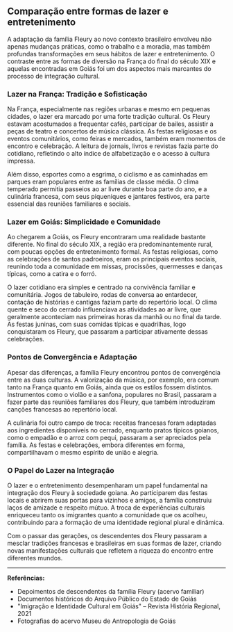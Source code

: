## Comparação entre formas de lazer e entretenimento

A adaptação da família Fleury ao novo contexto brasileiro envolveu não apenas mudanças práticas, como o trabalho e a moradia, mas também profundas transformações em seus hábitos de lazer e entretenimento. O contraste entre as formas de diversão na França do final do século XIX e aquelas encontradas em Goiás foi um dos aspectos mais marcantes do processo de integração cultural.

### Lazer na França: Tradição e Sofisticação

Na França, especialmente nas regiões urbanas e mesmo em pequenas cidades, o lazer era marcado por uma forte tradição cultural. Os Fleury estavam acostumados a frequentar cafés, participar de bailes, assistir a peças de teatro e concertos de música clássica. As festas religiosas e os eventos comunitários, como feiras e mercados, também eram momentos de encontro e celebração. A leitura de jornais, livros e revistas fazia parte do cotidiano, refletindo o alto índice de alfabetização e o acesso à cultura impressa.

Além disso, esportes como a esgrima, o ciclismo e as caminhadas em parques eram populares entre as famílias de classe média. O clima temperado permitia passeios ao ar livre durante boa parte do ano, e a culinária francesa, com seus piqueniques e jantares festivos, era parte essencial das reuniões familiares e sociais.

### Lazer em Goiás: Simplicidade e Comunidade

Ao chegarem a Goiás, os Fleury encontraram uma realidade bastante diferente. No final do século XIX, a região era predominantemente rural, com poucas opções de entretenimento formal. As festas religiosas, como as celebrações de santos padroeiros, eram os principais eventos sociais, reunindo toda a comunidade em missas, procissões, quermesses e danças típicas, como a catira e o forró.

O lazer cotidiano era simples e centrado na convivência familiar e comunitária. Jogos de tabuleiro, rodas de conversa ao entardecer, contação de histórias e cantigas faziam parte do repertório local. O clima quente e seco do cerrado influenciava as atividades ao ar livre, que geralmente aconteciam nas primeiras horas da manhã ou no final da tarde. As festas juninas, com suas comidas típicas e quadrilhas, logo conquistaram os Fleury, que passaram a participar ativamente dessas celebrações.

### Pontos de Convergência e Adaptação

Apesar das diferenças, a família Fleury encontrou pontos de convergência entre as duas culturas. A valorização da música, por exemplo, era comum tanto na França quanto em Goiás, ainda que os estilos fossem distintos. Instrumentos como o violão e a sanfona, populares no Brasil, passaram a fazer parte das reuniões familiares dos Fleury, que também introduziram canções francesas ao repertório local.

A culinária foi outro campo de troca: receitas francesas foram adaptadas aos ingredientes disponíveis no cerrado, enquanto pratos típicos goianos, como o empadão e o arroz com pequi, passaram a ser apreciados pela família. As festas e celebrações, embora diferentes em forma, compartilhavam o mesmo espírito de união e alegria.

### O Papel do Lazer na Integração

O lazer e o entretenimento desempenharam um papel fundamental na integração dos Fleury à sociedade goiana. Ao participarem das festas locais e abrirem suas portas para vizinhos e amigos, a família construiu laços de amizade e respeito mútuo. A troca de experiências culturais enriqueceu tanto os imigrantes quanto a comunidade que os acolheu, contribuindo para a formação de uma identidade regional plural e dinâmica.

Com o passar das gerações, os descendentes dos Fleury passaram a mesclar tradições francesas e brasileiras em suas formas de lazer, criando novas manifestações culturais que refletem a riqueza do encontro entre diferentes mundos.

---

**Referências:**

- Depoimentos de descendentes da família Fleury (acervo familiar)
- Documentos históricos do Arquivo Público do Estado de Goiás
- "Imigração e Identidade Cultural em Goiás" – Revista História Regional, 2021
- Fotografias do acervo Museu de Antropologia de Goiás